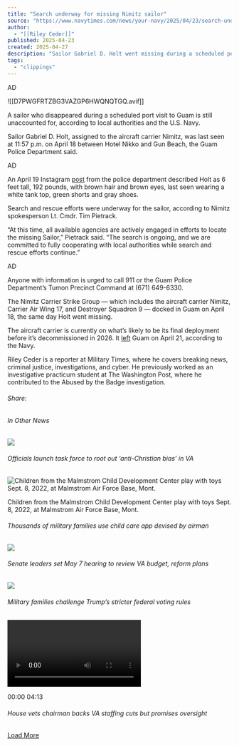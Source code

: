 ```yaml
---
title: "Search underway for missing Nimitz sailor"
source: "https://www.navytimes.com/news/your-navy/2025/04/23/search-underway-for-missing-nimitz-sailor/?utm_source=sailthru&utm_medium=email&utm_campaign=air-dnr"
author:
  - "[[Riley Ceder]]"
published: 2025-04-23
created: 2025-04-27
description: "Sailor Gabriel D. Holt went missing during a scheduled port visit to Guam on April 18."
tags:
  - "clippings"
---
```

AD

![[D7PWGFRTZBG3VAZGP6HWQNQTGQ.avif]]

A sailor who disappeared during a scheduled port visit to Guam is still unaccounted for, according to local authorities and the U.S. Navy.

Sailor Gabriel D. Holt, assigned to the aircraft carrier Nimitz, was last seen at 11:57 p.m. on April 18 between Hotel Nikko and Gun Beach, the Guam Police Department said.

AD

An April 19 Instagram [post](https://www.instagram.com/p/DInm67jyqRL/) from the police department described Holt as 6 feet tall, 192 pounds, with brown hair and brown eyes, last seen wearing a white tank top, green shorts and gray shoes.

Search and rescue efforts were underway for the sailor, according to Nimitz spokesperson Lt. Cmdr. Tim Pietrack.

“At this time, all available agencies are actively engaged in efforts to locate the missing Sailor,” Pietrack said. “The search is ongoing, and we are committed to fully cooperating with local authorities while search and rescue efforts continue.”

AD

Anyone with information is urged to call 911 or the Guam Police Department’s Tumon Precinct Command at (671) 649-6330.

The Nimitz Carrier Strike Group — which includes the aircraft carrier Nimitz, Carrier Air Wing 17, and Destroyer Squadron 9 — docked in Guam on April 18, the same day Holt went missing.

The aircraft carrier is currently on what’s likely to be its final deployment before it’s decommissioned in 2026. It [left](https://www.cpf.navy.mil/Newsroom/News/Article/4163019/uss-nimitz-carrier-strike-group-departs-guam/) Guam on April 21, according to the Navy.

Riley Ceder is a reporter at Military Times, where he covers breaking news, criminal justice, investigations, and cyber. He previously worked as an investigative practicum student at The Washington Post, where he contributed to the Abused by the Badge investigation.

###### Share:

###### In Other News

![](https://www.navytimes.com/resizer/v2/SCNWOVEX3JBL3KTGKBVRSBAIEU.jpg?auth=be08a4f37c4114dae44e547dce0594c9fa6bc0a9c9affc9a2ade8d9a55518e93&width=3593&height=2874)

###### Officials launch task force to root out ‘anti-Christian bias’ in VA

![Children from the Malmstrom Child Development Center play with toys Sept. 8, 2022, at Malmstrom Air Force Base, Mont.](https://www.navytimes.com/resizer/v2/CI2QORJZQVBJNNR7JPZDID52MQ.jpg?auth=9c2e95b05a52cb3a89720f1a6f323b26fe5a849a8172c732922b3f7a6675db91&width=4172&height=2779)

Children from the Malmstrom Child Development Center play with toys Sept. 8, 2022, at Malmstrom Air Force Base, Mont.

###### Thousands of military families use child care app devised by airman

![](https://www.navytimes.com/resizer/v2/CJ3IY25PTFGLZOZSWKOY3AVMMY.jpg?auth=08e386e96a75474092171f5069abb4568f201f1cbc73f6cf0127a92234561d94&width=4500&height=3001)

###### Senate leaders set May 7 hearing to review VA budget, reform plans

![](https://www.navytimes.com/resizer/v2/ZMEXNHINAFC77FCUROQQINJ6XE.jpg?auth=23d87ab69388f8bdd33f49f6beef91ce3cb05a1a569f6b1d8218f1ed40aa2649&width=4485&height=3000)

###### Military families challenge Trump’s stricter federal voting rules

<video></video>

00:00 04:13

###### House vets chairman backs VA staffing cuts but promises oversight

[Load More](https://www.navytimes.com/news/your-navy/2025/04/23/search-underway-for-missing-nimitz-sailor/?utm_source=sailthru&utm_medium=email&utm_campaign=air-dnr&contentFeatureId=f0fmoahPVC2AbfL-2-1-8&contentQuery=%7B%22includeSections%22%3A%22%2Fhome%22%2C%22excludeSections%22%3A%22%22%2C%22feedSize%22%3A10%2C%22feedOffset%22%3A5%7D)